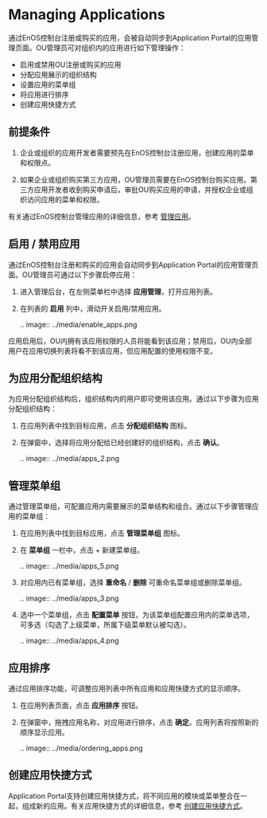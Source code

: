 # Managing Applications

通过EnOS控制台注册或购买的应用，会被自动同步到Application Portal的应用管理页面。OU管理员可对组织内的应用进行如下管理操作：

- 启用或禁用OU注册或购买的应用
- 分配应用展示的组织结构
- 设置应用的菜单组
- 将应用进行排序
- 创建应用快捷方式

## 前提条件

1. 企业或组织的应用开发者需要预先在EnOS控制台注册应用，创建应用的菜单和权限点。

2. 如果企业或组织购买第三方应用，OU管理员需要在EnOS控制台购买应用。第三方应用开发者收到购买申请后，审批OU购买应用的申请，并授权企业或组织访问应用的菜单和权限。

有关通过EnOS控制台管理应用的详细信息，参考 [管理应用](../../app_management/managing_apps)。

## 启用 / 禁用应用

通过EnOS控制台注册和购买的应用会自动同步到Application Portal的应用管理页面。OU管理员可通过以下步骤启停应用：

1. 进入管理后台，在左侧菜单栏中选择 **应用管理**，打开应用列表。

2. 在列表的 **启用** 列中，滑动开关启用/禁用应用。

   .. image:: ../media/enable_apps.png

应用启用后，OU内拥有该应用权限的人员将能看到该应用；禁用后，OU内全部用户在应用切换列表将看不到该应用，但应用配置的使用权限不变。

## 为应用分配组织结构

为应用分配组织结构后，组织结构内的用户即可使用该应用。通过以下步骤为应用分配组织结构：

1. 在应用列表中找到目标应用，点击 **分配组织结构** 图标。

2. 在弹窗中，选择将应用分配给已经创建好的组织结构，点击 **确认**。

   .. image:: ../media/apps_2.png

## 管理菜单组

通过管理菜单组，可配置应用内需要展示的菜单结构和组合。通过以下步骤管理应用的菜单组：

1. 在应用列表中找到目标应用，点击 **管理菜单组** 图标。

2. 在 **菜单组** 一栏中，点击 + 新建菜单组。

   .. image:: ../media/apps_5.png

3. 对应用内已有菜单组，选择 **重命名** / **删除** 可重命名菜单组或删除菜单组。

   .. image:: ../media/apps_3.png

4. 选中一个菜单组，点击 **配置菜单** 按钮，为该菜单组配置应用内的菜单选项，可多选（勾选了上级菜单，所属下级菜单默认被勾选）。

   .. image:: ../media/apps_4.png

## 应用排序

通过应用排序功能，可调整应用列表中所有应用和应用快捷方式的显示顺序。

1. 在应用列表页面，点击 **应用排序** 按钮。

2. 在弹窗中，拖拽应用名称，对应用进行排序，点击 **确定**。应用列表将按照新的顺序显示应用。

   .. image:: ../media/ordering_apps.png

## 创建应用快捷方式

Application Portal支持创建应用快捷方式，将不同应用的模块或菜单整合在一起，组成新的应用。有关应用快捷方式的详细信息，参考 [创建应用快捷方式](creating_app_shortcut)。

<!-- end -->
